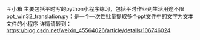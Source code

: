 ＃小箱
主要包括平时写的python小程序练习，包括平时作业到生活用途不限
ppt_win32_translation.py：是一个一次性批量提取多个ppt文件中的文字为文本文件的小程序
详情请转到：https://blog.csdn.net/weixin_45564026/article/details/106746024
